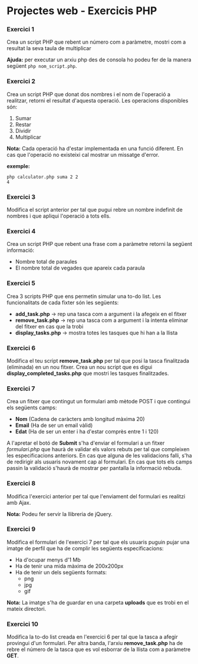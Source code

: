 # Projectes web - Exercicis PHP


### Exercici 1
Crea un script PHP que rebent un número com a paràmetre, mostri com a resultat la seva taula de multiplicar

**Ajuda:** per executar un arxiu php des de consola ho podeu fer de la manera següent `php nom_script.php`. 

### Exercici 2
Crea un script PHP que donat dos nombres i el nom de l'operació a realitzar, retorni el resultat d'aquesta operació. Les operacions disponibles són:

1. Sumar
2. Restar
3. Dividir
4. Multiplicar

**Nota:** Cada operació ha d'estar implementada en una funció diferent. En cas que l'operació no existeixi cal mostrar un missatge d'error.

**exemple:** 

```
php calculator.php suma 2 2
4

```
### Exercici 3 
Modifica el script anterior per tal que pugui rebre un nombre indefinit de nombres i que apliqui l'operació a tots ells.

### Exercici 4
Crea un script PHP que rebent una frase com a paràmetre retorni la següent informació:

* Nombre total de paraules
* El nombre total de vegades que apareix cada paraula 

### Exercici 5
Crea 3 scripts PHP que ens permetin simular una to-do list. Les funcionalitats de cada fixter són les següents:

* **add_task.php** -> rep una tasca com a argument i la afegeix en el fitxer
* **remove_task.php** -> rep una tasca com a argument i la intenta eliminar del fitxer en cas que la trobi
* **display_tasks.php** -> mostra totes les tasques que hi han a la llista

### Exercici 6
Modifica el teu script **remove_task.php** per tal que posi la tasca finalitzada (eliminada) en un nou fitxer. Crea un nou script que es digui **display_completed_tasks.php** que mostri les tasques finalitzades. 

### Exercici 7
Crea un fitxer que contingut un formulari amb mètode POST i que contingui els següents camps:

- **Nom** (Cadena de caràcters amb longitud màxima 20)
- **Email** (Ha de ser un email vàlid)
- **Edat** (Ha de ser un enter i ha d'estar comprès entre 1 i 120)

A l'apretar el botó de **Submit** s'ha d'enviar el formulari a un fitxer *formulari.php* que haurà de validar els valors rebuts per tal que compleixen les especificacions anteriors. En cas que alguna de les validacions falli, s'ha de redirigir als usuaris novament cap al formulari. En cas que tots els camps passin la validació s'haurà de mostrar per pantalla la informació rebuda.

### Exercici 8
Modifica l'exercici anterior per tal que l'enviament del formulari es realitzi amb Ajax. 

**Nota:** Podeu fer servir la llibreria de jQuery.

### Exercici 9
Modifica el formulari de l'exercici 7 per tal que els usuaris puguin pujar una imatge de perfil que ha de complir les següents especificacions:

- Ha d'ocupar menys d'1 Mb
- Ha de tenir una mida màxima de 200x200px
- Ha de tenir un dels següents formats:
	- png
	- jpg
	- gif 	

**Nota:** La imatge s'ha de guardar en una carpeta **uploads** que es trobi en el mateix directori.

### Exercici 10
Modifica la to-do list creada en l'exercici 6 per tal que la tasca a afegir provingui d'un formulari. Per altra banda, l'arxiu **remove_task.php** ha de rebre el número de la tasca que es vol esborrar de la llista com a paràmetre **GET**.
